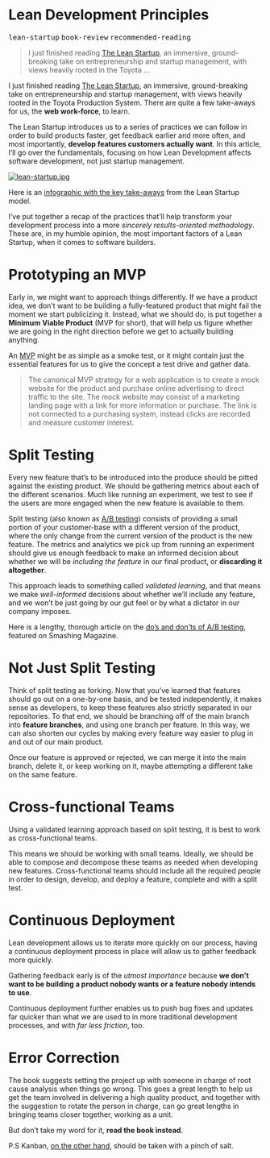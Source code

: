 <h1>Lean Development Principles</h1>

<p><kbd>lean-startup</kbd> <kbd>book-review</kbd> <kbd>recommended-reading</kbd></p>

<blockquote><p>I just finished reading <a href="http://www.amazon.com/dp/0307887898" target="_blank">The Lean Startup</a>, an immersive, ground-breaking take on entrepreneurship and startup management, with views heavily rooted in the Toyota &#x2026;</p></blockquote>

<div><p>I just finished reading <a href="http://www.amazon.com/dp/0307887898" target="_blank">The Lean Startup</a>, an immersive, ground-breaking take on entrepreneurship and startup management, with views heavily rooted in the Toyota Production System. There are quite a few take-aways for us, the <strong>web work-force</strong>, to learn.</p></div>

<div></div>

<div><p>The Lean Startup introduces us to a series of practices we can follow in order to build products faster, get feedback earlier and more often, and most importantly, <strong>develop features customers actually want</strong>. In this article, I&#x2019;ll go over the fundamentals, focusing on how Lean Development affects software development, not just startup management.</p></div>

<div><p><a href="http://www.amazon.com/dp/0307887898" target="_blank" aria-label="The Lean Startup book, by Eric Ries"><img alt="lean-startup.jpg" class="" src="https://i.imgur.com/9wRlDts.jpg"></a></p> <p>Here is an <a href="http://thumbnails.visually.netdna-cdn.com/the-lean-startup_50291668aa9bb.png" target="_blank" aria-label="Click to view">infographic with the key take-aways</a> from the Lean Startup model.</p> <p>I&#x2019;ve put together a recap of the practices that&#x2019;ll help transform your development process into a more <em>sincerely results-oriented methodology</em>. These are, in my humble opinion, the most important factors of a Lean Startup, when it comes to software builders.</p> <h1 id="prototyping-an-mvp">Prototyping an MVP</h1> <p>Early in, we might want to approach things differently. If we have a product idea, we don&#x2019;t want to be building a fully-featured product that might fail the moment we start publicizing it. Instead, what we should do, is put together a <strong>Minimum Viable Product</strong> (MVP for short), that will help us figure whether we are going in the right direction before we get to actually building anything.</p> <p>An <a href="http://en.wikipedia.org/wiki/Minimum_viable_product" target="_blank" aria-label="Minimum Viable Product">MVP</a> might be as simple as a smoke test, or it might contain just the essential features for us to give the concept a test drive and gather data.</p> <blockquote> <p>The canonical MVP strategy for a web application is to create a mock website for the product and purchase online advertising to direct traffic to the site. The mock website may consist of a marketing landing page with a link for more information or purchase. The link is not connected to a purchasing system, instead clicks are recorded and measure customer interest.</p> </blockquote> <h1 id="split-testing">Split Testing</h1> <p>Every new feature that&#x2019;s to be introduced into the produce should be pitted against the existing product. We should be gathering metrics about each of the different scenarios. Much like running an experiment, we test to see if the users are more engaged when the new feature is available to them.</p> <p>Split testing (also known as <a href="http://en.wikipedia.org/wiki/A/B_testing" target="_blank" aria-label="A/B Product Testing">A/B testing</a>) consists of providing a small portion of your customer-base with a different version of the product, where the only change from the current version of the product is the new feature. The metrics and analytics we pick up from running an experiment should give us enough feedback to make an informed decision about whether we will be <em>including the feature</em> in our final product, or <strong>discarding it altogether</strong>.</p> <p>This approach leads to something called <em>validated learning</em>, and that means we make <em>well-informed</em> decisions about whether we&#x2019;ll include any feature, and we won&#x2019;t be just going by our gut feel or by what a dictator in our company imposes.</p> <p>Here is a lengthy, thorough article on the <a href="http://www.smashingmagazine.com/2010/06/24/the-ultimate-guide-to-a-b-testing/" target="_blank">do&#x2019;s and don&#x2019;ts of A/B testing</a>, featured on Smashing Magazine.</p> <h1 id="not-just-split-testing">Not Just Split Testing</h1> <p>Think of split testing as forking. Now that you&#x2019;ve learned that features should go out on a one-by-one basis, and be tested independently, it makes sense as developers, to keep these features also strictly separated in our repositories. To that end, we should be branching off of the main branch into <strong>feature branches</strong>, and using one branch per feature. In this way, we can also shorten our cycles by making every feature way easier to plug in and out of our main product.</p> <p>Once our feature is approved or rejected, we can merge it into the main branch, delete it, or keep working on it, maybe attempting a different take on the same feature.</p> <h1 id="cross-functional-teams">Cross-functional Teams</h1> <p>Using a validated learning approach based on split testing, it is best to work as cross-functional teams.</p> <p>This means we should be working with small teams. Ideally, we should be able to compose and decompose these teams as needed when developing new features. Cross-functional teams should include all the required people in order to design, develop, and deploy a feature, complete and with a split test.</p> <h1 id="continuous-deployment">Continuous Deployment</h1> <p>Lean development allows us to iterate more quickly on our process, having a continuous deployment process in place will allow us to gather feedback more quickly.</p> <p>Gathering feedback early is of the <em>utmost importance</em> because <strong>we don&#x2019;t want to be building a product nobody wants or a feature nobody intends to use</strong>.</p> <p>Continuous deployment further enables us to push bug fixes and updates far quicker than what we are used to in more traditional development processes, and with <em>far less friction</em>, too.</p> <h1 id="error-correction">Error Correction</h1> <p>The book suggests setting the project up with someone in charge of root cause analysis when things go wrong. This goes a great length to help us get the team involved in delivering a high quality product, and together with the suggestion to rotate the person in charge, can go great lengths in bringing teams closer together, working as a unit.</p> <p>But don&#x2019;t take my word for it, <strong>read the book instead</strong>.</p> <p>P.S Kanban, <a href="http://blog.aha.io/index.php/kanban-the-secret-engineer-killer/" target="_blank" aria-label="Kanban - The Secret Engineer Killer">on the other hand</a>, should be taken with a pinch of salt.</p></div>
